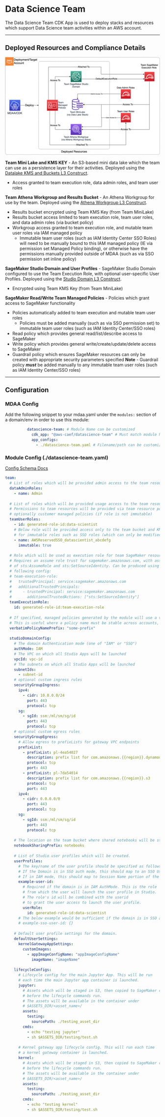 # Data Science Team

The Data Science Team CDK App is used to deploy stacks and resources which support Data Science team activities within an AWS account.

***

## Deployed Resources and Compliance Details

![data-science-team](../../../constructs/L3/ai/datascience-team-l3-construct/docs/datascience-team.png)

**Team Mini Lake and KMS KEY** - An S3-based mini data lake which the team can use as a persistence layer for their activities. Deployed using the [Datalake KMS and Buckets L3 Construct](../../../constructs/L3/datalake/datalake-l3-construct/README.md).

* Access granted to team execution role, data admin roles, and team user roles

**Team Athena Workgroup and Results Bucket** - An Athena Workgroup for use by the team. Deployed using the [Athena Workgroup L3 Construct](../../../constructs/L3/datalake/athena-workgroup-l3-construct/README.md).

* Results bucket encrypted using Team KMS Key (from Team MiniLake)
* Results bucket access limited to team execution role, team user roles, and data admin roles (via bucket policy)
* Workgroup access granted to team execution role, and mutable team user roles via IAM managed policy
  * Immutable team user roles (such as IAM Identity Center SSO Roles) will need to be manually bound to this IAM managed policy (IE via permission set Managed Policy binding), or otherwise have the permissions manually provided outside of MDAA (such as via SSO permission set inline policy)

**SageMaker Studio Domain and User Profiles** - SageMaker Studio Domain configured to use the Team Execution Role, with optional user-specific User Profiles. Deployed using the [Studio Domain L3 Construct](../../../constructs/L3/ai/sm-studio-domain-l3-construct/README.md).

* Encrypted using Team KMS Key (from Team MiniLake)

**SageMaker Read/Write Team Managed Policies** - Policies which grant access to SageMaker functionality

* Policies automatically added to team execution and mutable team user roles
  * Policies must be added manually (such as via SSO permission set) to immutable team user roles (such as IAM Identity Center/SSO roles)
* Read policy which provides general read/list/describe access to SageMaker
* Write policy which provides general write/create/update/delete access to SageMaker
* Guardrail policy which ensures SageMaker resources can only be created with appropriate security parameters specified
  **Note** - Guardrail policy ***must*** be added manually to any immutable team user roles (such as IAM Identity Center/SSO roles)

***

## Configuration

### MDAA Config

Add the following snippet to your mdaa.yaml under the `modules:` section of a domain/env in order to use this module:

```yaml
          datascience-team: # Module Name can be customized
            cdk_app: "@aws-caef/datascience-team" # Must match module NPM package name
            app_configs:
              - ./datascience-team.yaml # Filename/path can be customized
```

### Module Config (./datascience-team.yaml)

[Config Schema Docs](SCHEMA.md)

```yaml
team:
  # List of roles which will be provided admin access to the team resources
  dataAdminRoles:
    - name: Admin

  # List of roles which will be provided usage access to the team resources
  # Permissions to team resources will be provided via team resource polices, and
  # optionally customer managed policies (if role is not immutable)
  teamUserRoles:
    - id: generated-role-id:data-scientist
    # Below role will be provided access only to the team bucket and KMS key. This is required
    # for immutable roles such as SSO roles (which can only be modified via SSO permission set deployment).
    - name: AWSReservedSSO_datascientist_abcdefg
      immutable: true

  # Role which will be used as execution role for team SageMaker resources.
  # Requires an assume role trust for sagemaker.amazonaws.com, with assume role actions
  # of sts:AssumeRole and sts:SetSourceIdentity. Can be produced using the MDAA roles module with the
  # following config:
  # team-execution-role:
  #   trustedPrincipal: service:sagemaker.amazonaws.com
  #   additionalTrustedPrincipals:
  #     - trustedPrincipal: service:sagemaker.amazonaws.com
  #       additionalTrustedActions: ["sts:SetSourceIdentity"]
  teamExecutionRole:
    id: generated-role-id:team-execution-role

  # If specified, managed policies generated by the module will use a verbatim name instead of a name generated by the naming module.
  # This is useful where a policy name must be stable across accounts, such as when integrating with SSO permission sets.
  verbatimPolicyNamePrefix: "some-prefix"

  studioDomainConfig:
    # The domain Authentication mode (one of "IAM" or "SSO")
    authMode: IAM
    # The VPC on which all Studio Apps will be launched
    vpcId: vpc-id
    # The subnets on which all Studio Apps will be launched
    subnetIds:
      - subnet-id
    # optional custom ingress rules
    securityGroupIngress:
      ipv4:
        - cidr: 10.0.0.0/24
          port: 443
          protocol: tcp
      sg:
        - sgId: ssm:/ml/sm/sg/id
          port: 443
          protocol: tcp
    # optional custom egress rules
    securityGroupEgress:
      # Allow egress to prefixLists for gateway VPC endpoints
      prefixList:
        - prefixList: pl-4ea54027
          description: prefix list for com.amazonaws.{{region}}.dynamodb
          protocol: tcp
          port: 443
        - prefixList: pl-7da54014
          description: prefix list for com.amazonaws.{{region}}.s3
          protocol: tcp
          port: 443
      ipv4:
        - cidr: 0.0.0.0/0
          port: 443
          protocol: tcp
      sg:
        - sgId: ssm:/ml/sm/sg/id
          port: 443
          protocol: tcp

    # The location on the team bucket where shared notebooks will be stored
    notebookSharingPrefix: notebooks

    # List of Studio user profiles which will be created.
    userProfiles:
      # The key/name of the user profile should be specified as follows:
      # If the Domain is in SSO auth mode, this should map to an SSO User ID.
      # If in IAM mode, this should map to Session Name portion of the aws:userid variable.
      example-user-id:
        # Required if the domain is in IAM AuthMode. This is the role
        # from which the user will launch the user profile in Studio.
        # The role's id will be combined with the userid
        # to grant the user access to launch the user profile.
        userRole:
          id: generated-role-id:data-scientist
      # The below example would be sufficient if the domain is in SSO auth mode.
      # example-sso-user-id: {}

    # Default user profile settings for the domain.
    defaultUserSettings:
      kernelGatewayAppSettings:
        customImages:
          - appImageConfigName: "appImageConfigName"
            imageName: "imageName"

    lifecycleConfigs:
      # Lifecycle config for the main Jupyter App. This will be run
      # each time the main Jupyter app container is launched.
      jupyter:
        # Assets which will be staged in S3, then copied to SageMaker container
        # before the lifecycle commands run.
        # The assets will be available in the container under
        # $ASSETS_DIR/<asset_name>/
        assets:
          testing:
            sourcePath: ./testing_asset_dir
        cmds:
          - echo "testing jupyter"
          - sh $ASSETS_DIR/testing/test.sh

      # Kernel gateway app lifecycle config. This will run each time
      # a kernel gateway container is launched.
      kernel:
        # Assets which will be staged in S3, then copied to SageMaker container
        # before the lifecycle commands run.
        # The assets will be available in the container under
        # $ASSETS_DIR/<asset_name>/
        assets:
          testing:
            sourcePath: ./testing_asset_dir
        cmds:
          - echo "testing kernel"
          - sh $ASSETS_DIR/testing/test.sh

```
